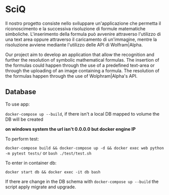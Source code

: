 # SciQ

Il nostro progetto consiste nello sviluppare un'applicazione che permetta il riconoscimento e la successiva risoluzione di formule matematiche simboliche. 
L'inserimento della formula può avvenire attraverso l'utilizzo di una text area oppure attraverso il caricamento di un'immagine,
mentre la risoluzione avviene mediante l'utilizzo delle API di Wolfram|Alpha.


Our project aim to develop an application that allow the recognition and further the resolution of symbolic mathematical formulas.
The insertion of the formulas could happen through the use of a predefined text-area or through the uploading of an image containing a formula.
The resolution of the formulas happen through the use of Wolphram|Alpha's API.

## Database
To use app:

`docker-compose up --build`, if there isn't a local DB mapped to volume the DB will be created

**on windows system the url isn't 0.0.0.0 but docker engine IP**

To perform test:

`docker-compose build && docker-compose up -d && docker exec web python -m pytest tests/` or `bash ./test/test.sh` 

To enter in container db:

`docker start db && docker exec -it db bash`

If there are change in the DB schema with `docker-compose up --build` the script apply migrate and upgrade.


